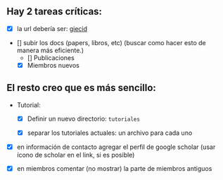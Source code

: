 ## Hay 2 tareas críticas:

- [x] la url debería ser: [giecid](giecid.github.io)
- [] subir los docs (papers, libros, etc) (buscar como hacer esto de manera más eficiente.)
  - [] Publicaciones
  - [x] Miembros nuevos

## El resto creo que es más sencillo:

- Tutorial:
  - [x] Definir un nuevo directorio: ``tutoriales``
  - [x] separar los tutoriales actuales: un archivo para cada uno
 

- [x] en información de contacto agregar el perfil de google scholar (usar ícono de scholar en el link, si es posible)

- [x] en miembros comentar (no mostrar) la parte de miembros antiguos
